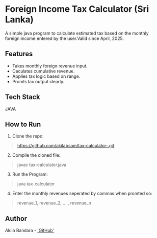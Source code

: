 # Foreign Income Tax Calculator (Sri Lanka)
A simple java program to calculate estimated tax based on the monthly foreign income entered by the user.Valid since April, 2025.

## Features
- Takes monthly foreign revenue input.<br>
- Caculates cumulative revenue.<br>
- Applies tax logic based on range.<br>
- Promts tax output clearly.

## Tech Stack
JAVA

## How to Run
1. Clone the repo:
> https://github.com/akilabsam/tax-calculator-.git
2. Compile the cloned file:
> javac tax-calculator.java
3. Run the Program:
> java tax-calculator
4. Enter the monthly revenues seperated by commas when promted so:
> revenue_1, revenue_2, ... , revenue_n

## Author
Akila Bandara - ['GitHub'](https://github.com/akilabsam)



